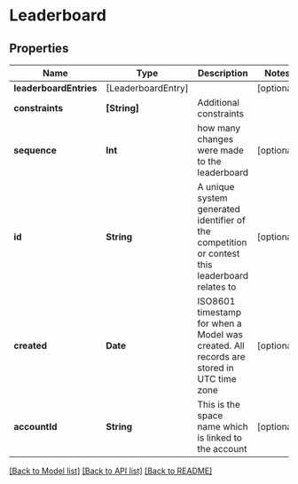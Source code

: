 # Leaderboard

## Properties
Name | Type | Description | Notes
------------ | ------------- | ------------- | -------------
**leaderboardEntries** | [LeaderboardEntry] |  | [optional] 
**constraints** | **[String]** | Additional constraints | 
**sequence** | **Int** | how many changes were made to the leaderboard | [optional] 
**id** | **String** | A unique system generated identifier of the competition or contest this leaderboard relates to | [optional] 
**created** | **Date** | ISO8601 timestamp for when a Model was created. All records are stored in UTC time zone | [optional] 
**accountId** | **String** | This is the space name which is linked to the account | [optional] 

[[Back to Model list]](../README.md#documentation-for-models) [[Back to API list]](../README.md#documentation-for-api-endpoints) [[Back to README]](../README.md)


